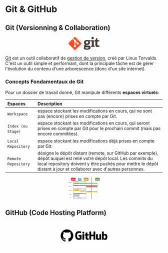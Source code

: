 # Git & GitHub

## Git (Versionning & Collaboration)

<p align="center">
  <img src='img/Git.png'  width='20%'>
</p>

[Git](https://git-scm.com/) est un outil collaboratif de [gestion de version](https://fr.wikipedia.org/wiki/Gestion_de_versions), créé par Linus Torvalds. C'est un outil simple et performant, dont la principale tâche est de gérer l'évolution du contenu d'une arborescence (donc d'un site internet).

### Concepts Fondamentaux de Git

Pour un dossier de travail donné, Git manipule différents **espaces virtuels**:

| Espaces             | Description                           |
| :------------------ | :------------------------------------ | 
| `Workspace`         | espace stockant les modifications en cours, qui ne sont pas (encore) prises en compte par Git. |
| `Index (ou Stage)`  | espace stockant les modifications en cours, qui seront prises en compte par Git pour le prochain commit (mais pas encore commitées). |
| `Local Repository`  | espace stockant les modifications déjà prises en compte par Git. |
| `Remote Repository` | désigne le dépôt distant (remote, sur GitHub par exemple), dépôt auquel est relié votre dépôt local. Les commits du local repository doivent y être pushés pour mettre le dépôt distant à jour et collaborer avec d'autres personnes. |

<p align="center">
  <img src='img/Git_Overview.png'  width='20%'>
</p>

## GitHub (Code Hosting Platform)

<p align="center">
  <img src='img/Git_Hub.png'  width='30%'>
</p>
